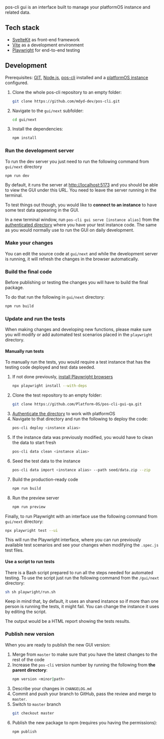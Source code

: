 pos-cli gui is an interface built to manage your platformOS instance and related data.

## Tech stack
- [SvelteKit](https://kit.svelte.dev) as front-end framework
- [Vite](https://vitejs.dev) as a development environment
- [Playwright](https://playwright.dev) for end-to-end testing

## Development
Prerequisites: [GIT](https://git-scm.com), [Node.js](https://nodejs.org/en), [pos-cli](https://github.com/mdyd-dev/pos-cli) installed and a [platformOS instance](https://documentation.platformos.com/get-started) configured.

1. Clone the whole pos-cli repository to an empty folder:

    ```bash
    git clone https://github.com/mdyd-dev/pos-cli.git
    ```
2. Navigate to the `gui/next` subfolder:
    ```bash
    cd gui/next
    ```
3. Install the dependencies:
    ```bash
    npm install
    ```

### Run the development server
To run the dev server you just need to run the following command from `gui/next` directory
```bash
npm run dev
```

By default, it runs the server at [http://localhost:5173](http://localhost:5173) and you should be able to view the GUI under this URL. You need to leave the server running in the terminal.

To test things out though, you would like to **connect to an instance** to have some test data appearing in the GUI.

In a new terminal window, run `pos-cli gui serve [instance alias]` from the [authenticated directory](https://documentation.platformos.com/get-started/working-with-the-code-and-files/) where you have your test instance code. The same as you would normally use to run the GUI on daily development.

### Make your changes
You can edit the source code at `gui/next` and while the development server is running, it will refresh the changes in the browser automatically.

### Build the final code
Before publishing or testing the changes you will have to build the final package.

To do that run the following in `gui/next` directory:

```bash
npm run build
```

### Update and run the tests
When making changes and developing new functions, please make sure you will modify or add automated test scenarios placed in the `playwright` directory.

#### Manually run tests

To manually run the tests, you would require a test instance that has the testing code deployed and test data seeded.

1. If not done previously, [install Playwright browsers](https://playwright.dev/docs/browsers)
    ```bash
    npx playwright install --with-deps
    ```
2. Clone the test repository to an empty folder:
    ```bash
    git clone https://github.com/Platform-OS/pos-cli-gui-qa.git
    ```
3. [Authenticate the directory](https://documentation.platformos.com/get-started/working-with-the-code-and-files/#authenticate-your-environment) to work with platformOS
4. Navigate to that directory and run the following to deploy the code:
    ```bash
    pos-cli deploy <instance alias>
    ```
5. If the instance data was previously modified, you would have to clean the data to start fresh
    ```bash
    pos-cli data clean <instance alias>
    ```
6. Seed the test data to the instance
    ```bash
    pos-cli data import <instance alias> --path seed/data.zip --zip
    ```
7. Build the production-ready code
    ```bash
    npm run build
    ```
8. Run the preview server
    ```bash
    npm run preview
    ```

Finally, to run Playwright with an interface use the following command from `gui/next` directory:

```bash
npx playwright test --ui
```

This will run the Playwright interface, where you can run previously available test scenarios and see your changes when modifying the `.spec.js` test files.


#### Use a script to run tests

There is a Bash script prepared to run all the steps needed for automated testing. To use the script just run the following command from the `/gui/next` directory:

```bash
sh sh playwright/run.sh
```

Keep in mind that, by default, it uses an shared instance so if more than one person is running the tests, it might fail. You can change the instance it uses by editing the script.

The output would be a HTML report showing the tests results.


### Publish new version
When you are ready to publish the new GUI version:

1. Merge from `master` to make sure that you have the latest changes to the rest of the code
2. Increase the `pos-cli` version number by running the following from **the parent directory**:
    ```bash
    npm version <minor|path>
    ```
3. Describe your changes in `CHANGELOG.md`
4. Commit and push your branch to GitHub, pass the review and merge to `master`.
5. Switch to `master` branch
    ```bash
    git checkout master
    ```
6. Publish the new package to npm (requires you having the permissions):
    ```bash
    npm publish
    ```
